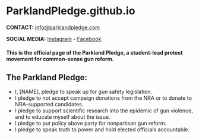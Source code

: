 # ParklandPledge.github.io

**CONTACT:** [info@parklandpledge.com](mailto:info@parklandpledge.com)

**SOCIAL MEDIA:** [Instagram](https://instagram.com/parklandpledge/) - [Facebook](http://facebook.com/parklandpledge/)

#### This is the official page of the Parkland Pledge, a student-lead protest movement for common-sense gun reform.

## The Parkland Pledge:

- I, [NAME], pledge to speak up for gun safety legislation.
- I pledge to not accept campaign donations from the NRA or to donate to NRA-supported candidates.
- I pledge to support scientific research into the epidemic of gun violence, and to educate myself about the issue.
- I pledge to put policy above party for nonpartisan gun reform.
- I pledge to speak truth to power and hold elected officials accountable.
